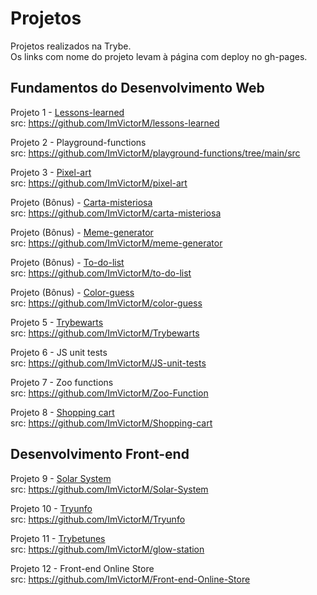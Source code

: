 # Projetos

Projetos realizados na Trybe.</br>
Os links com nome do projeto levam à página com deploy no gh-pages.

##  Fundamentos do Desenvolvimento Web
Projeto 1 - [Lessons-learned](https://imvictorm.github.io/lessons-learned/)<br/>
src: https://github.com/ImVictorM/lessons-learned

Projeto 2 - Playground-functions<br/>
src: https://github.com/ImVictorM/playground-functions/tree/main/src

Projeto 3 - [Pixel-art](https://imvictorm.github.io/pixel-art/)<br/>
src: https://github.com/ImVictorM/pixel-art

Projeto (Bônus) - [Carta-misteriosa](https://imvictorm.github.io/carta-misteriosa/)<br/>
src: https://github.com/ImVictorM/carta-misteriosa

Projeto (Bônus) - [Meme-generator](https://imvictorm.github.io/meme-generator/)<br/>
src: https://github.com/ImVictorM/meme-generator

Projeto (Bônus) - [To-do-list](https://imvictorm.github.io/to-do-list/)<br/>
src: https://github.com/ImVictorM/to-do-list

Projeto (Bônus) - [Color-guess](https://imvictorm.github.io/color-guess/)<br/>
src: https://github.com/ImVictorM/color-guess

Projeto 5 - [Trybewarts](https://imvictorm.github.io/Trybewarts/)<br/>
src: https://github.com/ImVictorM/Trybewarts

Projeto 6 - JS unit tests<br/>
src: https://github.com/ImVictorM/JS-unit-tests

Projeto 7 - Zoo functions<br/>
src: https://github.com/ImVictorM/Zoo-Function

Projeto 8 - [Shopping cart](https://imvictorm.github.io/Shopping-cart/)<br/>
src: https://github.com/ImVictorM/Shopping-cart
## Desenvolvimento Front-end
Projeto 9 - [Solar System](https://imvictorm.github.io/Solar-System/)<br/>
src: https://github.com/ImVictorM/Solar-System

Projeto 10 - [Tryunfo](https://imvictorm.github.io/Tryunfo/)<br/>
src: https://github.com/ImVictorM/Tryunfo

Projeto 11 - [Trybetunes](https://imvictorm.github.io/glow-station/#/)<br/>
src: https://github.com/ImVictorM/glow-station

Projeto 12 - Front-end Online Store <br/>
src: https://github.com/ImVictorM/Front-end-Online-Store
